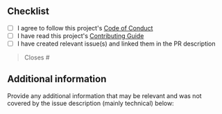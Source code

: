 <!--
SPDX-FileCopyrightText: © 2025 open-nudge <https://github.com/open-nudge>
SPDX-FileContributor: szymonmaszke <github@maszke.co>

SPDX-License-Identifier: Apache-2.0
-->

<!--- pyml disable-next-line first-line-heading,first-line-h1-->

## Checklist

- [ ] I agree to follow this project's [Code of Conduct](https://github.com/open-nudge/comver/blob/main/CODE_OF_CONDUCT.md)
- [ ] I have read this project's [Contributing Guide](https://github.com/open-nudge/comver/blob/main/CONTRIBUTING.md)
- [ ] I have created relevant issue(s) and linked them in the PR description

> Closes #

## Additional information

Provide any additional information that may be relevant and
was not covered by the issue description (mainly technical) below:
